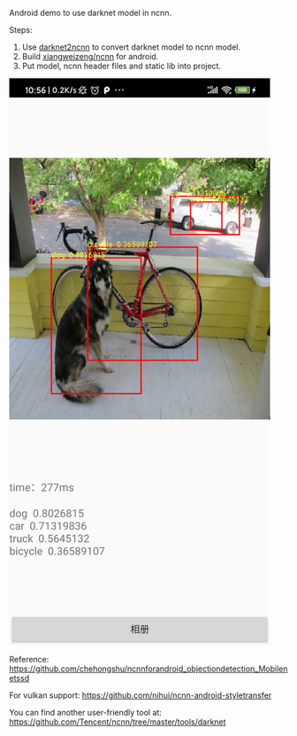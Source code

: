 Android demo to use darknet model in ncnn. 

Steps:

1. Use [darknet2ncnn](https://github.com/xiangweizeng/darknet2ncnn) to convert darknet model to ncnn model.
2. Build [xiangweizeng/ncnn](https://github.com/xiangweizeng/ncnn) for android.
3. Put model, ncnn header files and static lib into project.

![screenshot](screenshot.jpg)

Reference: https://github.com/chehongshu/ncnnforandroid_objectiondetection_Mobilenetssd

For vulkan support: https://github.com/nihui/ncnn-android-styletransfer

You can find another user-friendly tool at: https://github.com/Tencent/ncnn/tree/master/tools/darknet
